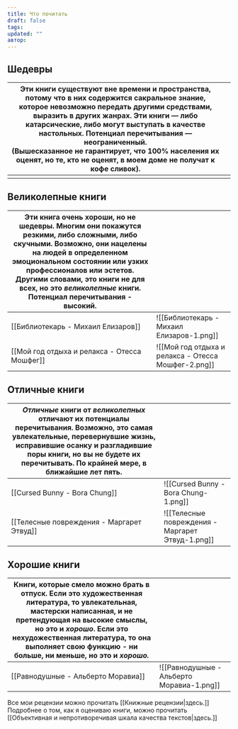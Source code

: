 ```yaml
---
title: Что почитать
draft: false
tags: 
updated: ""
автор:
---
```

## Шедевры

| Эти книги существуют вне времени и пространства, потому что в них содержится сакральное знание, которое невозможно передать другими средствами, выразить в других жанрах. Эти книги — либо катарсические, либо могут выступать в качестве настольных. Потенциал перечитывания — неограниченный.  <br>(Вышесказанное не гарантирует, что 100% населения их оценят, но те, кто не оценят, в моем доме не получат к кофе сливок).   |     |
| -------------------------------------------------------------------------------------------------------------------------------------------------------------------------------------------------------------------------------------------------------------------------------------------------------------------------------------------------------------------------------------------------------------------------------- | --- |
|                                                                                                                                                                                                                                                                                                                                                                                                                                  |     |

## Великолепные книги

| Эти книга очень хороши, но не шедевры. Многим они покажутся резкими, либо сложными, либо скучными. Возможно, они нацелены на людей в определенном эмоциональном состоянии или узких профессионалов или эстетов. Другими словами, это книги не для всех, но это _великолепные_ книги. Потенциал перечитывания - высокий. |                                                     |
| ----------------------------------------------------------------------------------------------------------------------------------------------------------------------------------------------------------------------------------------------------------------------------------------------------------------------- | --------------------------------------------------- |
| [[Библиотекарь - Михаил Елизаров]]                                                                                                                                                                                                                                                                                      | ![[Библиотекарь - Михаил Елизаров-1.png]]           |
| [[Мой год отдыха и релакса - Отесса Мошфег]]                                                                                                                                                                                                                                                                            | ![[Мой год отдыха и релакса - Отесса Мошфег-2.png]] |

## Отличные книги

| _Отличные_ книги от _великолепных_ отличают их потенциалы перечитывания. Возможно, это самая увлекательные, перевернувшие жизнь, исправившие осанку и разгладившие поры книги, но вы не будете их перечитывать. По крайней мере, в ближайшие лет пять. |                                                   |
| ------------------------------------------------------------------------------------------------------------------------------------------------------------------------------------------------------------------------------------------------------ | ------------------------------------------------- |
| [[Cursed Bunny - Bora Chung]]                                                                                                                                                                                                                          | ![[Cursed Bunny - Bora Chung-1.png]]              |
| [[Телесные повреждения  - Маргарет Этвуд]]                                                                                                                                                                                                             | ![[Телесные повреждения  - Маргарет Этвуд-1.png]] |

## Хорошие книги

| Книги, которые смело можно брать в отпуск. Если это художественная литература, то увлекательная, мастерски написанная, и не претендующая на высокие смыслы, но это и _хорошо_. Если это нехудожественная литература, то она выполняет свою функцию - ни больше, ни меньше, но это и _хорошо._ |                                           |
| --------------------------------------------------------------------------------------------------------------------------------------------------------------------------------------------------------------------------------------------------------------------------------------------- | ----------------------------------------- |
| [[Равнодушные - Альберто Моравиа]]                                                                                                                                                                                                                                                            | ![[Равнодушные - Альберто Моравиа-1.png]] |



Все мои рецензии можно прочитать [[Книжные рецензии|здесь.]]
Подробнее о том, как я оцениваю книги, можно прочитать [[Объективная и непротиворечивая шкала качества текстов|здесь.]]
